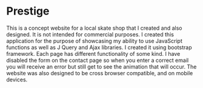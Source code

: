 # Prestige
This is a concept website for a local skate shop that I created and also designed. It is not intended for commercial purposes. I created this application for the purpose of showcasing my ability to use JavaScript functions as well as J Query and Ajax libraries. I created it using bootstrap framework. Each page has different functionality of some kind. I have disabled the form on the contact page so when you enter a correct email you will receive an error but still get to see the animation that will occur. The website was also designed to be cross browser compatible, and on mobile devices.
